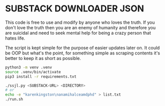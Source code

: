 # SUBSTACK DOWNLOADER JSON

This code is free to use and modify by anyone who loves the truth. If you don't love the truth then you are an enemy of humanity and therefore you are suicidal and need to seek mental help for being a crazy person that hates life.

The script is kept simple for the purpose of easier updates later on. It could be OOP but what's the point, for something simple as scraping contents it's better to keep it as short as possible.

```sh
python3 -m venv .venv
source .venv/bin/activate
pip3 install -r requirements.txt
```

```sh
./ssjl.py <SUBSTACK-URL> <DIRECTORY>
# or
echo -e "karenkingston\nanamihalceamdphd" > list.txt
./run.sh
```
